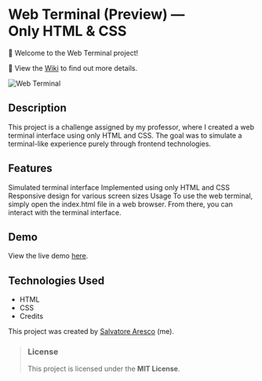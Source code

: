 # Web Terminal (Preview) — Only HTML & CSS
👋 Welcome to the Web Terminal project!

📖 View the [Wiki](https://github.com/arscslvt/web-terminal/wiki) to find out more details.

![Web Terminal](https://github.com/arscslvt/web-terminal/assets/57394934/8f4fc294-d32f-4e60-b801-ae00eb94ffd2)

## Description
This project is a challenge assigned by my professor, where I created a web terminal interface using only HTML and CSS. The goal was to simulate a terminal-like experience purely through frontend technologies.

## Features
Simulated terminal interface
Implemented using only HTML and CSS
Responsive design for various screen sizes
Usage
To use the web terminal, simply open the index.html file in a web browser. From there, you can interact with the terminal interface.

## Demo
View the live demo [here](https://webterm.salvatorearesco.com).

## Technologies Used
- HTML
- CSS
- Credits

This project was created by [Salvatore Aresco](https://github.com/arscslvt) (me).

> ### License
> This project is licensed under the **MIT License**.
